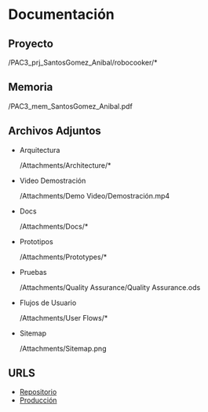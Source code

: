 # Documentación

## Proyecto

/PAC3_prj_SantosGomez_Anibal/robocooker/\*

## Memoria

/PAC3_mem_SantosGomez_Anibal.pdf

## Archivos Adjuntos

- Arquitectura

  /Attachments/Architecture/\*

- Video Demostración

  /Attachments/Demo Video/Demostración.mp4

- Docs

  /Attachments/Docs/\*

- Prototipos

  /Attachments/Prototypes/\*

- Pruebas

  /Attachments/Quality Assurance/Quality Assurance.ods

- Flujos de Usuario

  /Attachments/User Flows/\*

- Sitemap

  /Attachments/Sitemap.png

## URLS

- [Repositorio](https://github.com/ansango/robocooker)
- [Producción](https://robocooker.vercel.app/)